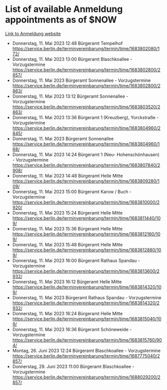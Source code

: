 # List of available Anmeldung appointments as of $NOW
[Link to Anmeldung website](https://service.berlin.de/terminvereinbarung/termin/tag.php?termin=1&anliegen[]=120686&dienstleisterlist=122210,122217,327316,122219,327312,122227,327314,122231,327346,122243,327348,122254,122252,329742,122260,329745,122262,329748,122271,327278,122273,327274,122277,327276,330436,122280,327294,122282,327290,122284,327292,122291,327270,122285,327266,122286,327264,122296,327268,150230,329760,122297,327286,122294,327284,122312,329763,122314,329775,122304,327330,122311,327334,122309,327332,317869,122281,327352,122279,329772,122283,122276,327324,122274,327326,122267,329766,122246,327318,122251,327320,122257,327322,122208,327298,122226,327300&herkunft=http%3A%2F%2Fservice.berlin.de%2Fdienstleistung%2F120686%2F)
- Donnerstag, 11. Mai 2023 12:48 Bürgeramt Tempelhof https://service.berlin.de/terminvereinbarung/termin/time/1683802080/172/
- Donnerstag, 11. Mai 2023 13:00 Bürgeramt Blaschkoallee - Vorzugstermine https://service.berlin.de/terminvereinbarung/termin/time/1683802800/2857/
- Donnerstag, 11. Mai 2023  Bürgeramt Sonnenallee - Vorzugstermine https://service.berlin.de/terminvereinbarung/termin/time/1683802800/2863/
- Donnerstag, 11. Mai 2023 13:12 Bürgeramt Sonnenallee - Vorzugstermine https://service.berlin.de/terminvereinbarung/termin/time/1683803520/2863/
- Donnerstag, 11. Mai 2023 13:36 Bürgeramt 1 (Kreuzberg), Yorckstraße - Vorzugstermine https://service.berlin.de/terminvereinbarung/termin/time/1683804960/2845/
- Donnerstag, 11. Mai 2023  Bürgeramt Sonnenallee https://service.berlin.de/terminvereinbarung/termin/time/1683804960/168/
- Donnerstag, 11. Mai 2023 14:24 Bürgeramt 1 (Neu- Hohenschönhausen) - Vorzugstermine https://service.berlin.de/terminvereinbarung/termin/time/1683807840/2908/
- Donnerstag, 11. Mai 2023 14:48 Bürgeramt Helle Mitte https://service.berlin.de/terminvereinbarung/termin/time/1683809280/109/
- Donnerstag, 11. Mai 2023 15:00 Bürgeramt Karow / Buch - Vorzugstermine https://service.berlin.de/terminvereinbarung/termin/time/1683810000/2920/
- Donnerstag, 11. Mai 2023 15:24 Bürgeramt Helle Mitte https://service.berlin.de/terminvereinbarung/termin/time/1683811440/109/
- Donnerstag, 11. Mai 2023 15:36 Bürgeramt Helle Mitte https://service.berlin.de/terminvereinbarung/termin/time/1683812160/109/
- Donnerstag, 11. Mai 2023 15:48 Bürgeramt Helle Mitte https://service.berlin.de/terminvereinbarung/termin/time/1683812880/109/
- Donnerstag, 11. Mai 2023 16:00 Bürgeramt Rathaus Spandau - Vorzugstermine https://service.berlin.de/terminvereinbarung/termin/time/1683813600/2932/
- Donnerstag, 11. Mai 2023 16:12 Bürgeramt Helle Mitte https://service.berlin.de/terminvereinbarung/termin/time/1683814320/109/
- Donnerstag, 11. Mai 2023  Bürgeramt Rathaus Spandau - Vorzugstermine https://service.berlin.de/terminvereinbarung/termin/time/1683814320/2932/
- Donnerstag, 11. Mai 2023 16:24 Bürgeramt Helle Mitte https://service.berlin.de/terminvereinbarung/termin/time/1683815040/109/
- Donnerstag, 11. Mai 2023 16:36 Bürgeramt Schöneweide - Vorzugstermine https://service.berlin.de/terminvereinbarung/termin/time/1683815760/904/
- Montag, 26. Juni 2023 12:24 Bürgeramt Blaschkoallee - Vorzugstermine https://service.berlin.de/terminvereinbarung/termin/time/1687775040/2857/
- Donnerstag, 29. Juni 2023 11:00 Bürgeramt Blaschkoallee - Vorzugstermine https://service.berlin.de/terminvereinbarung/termin/time/1688029200/2857/
